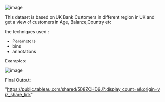 ![image](https://github.com/vijayasaravana/Customer-Segmentation-Dashboard/assets/107205525/5b321065-9b8c-4a89-8982-752e82bde71f)

This dataset is based on UK Bank Customers in different region in UK and get a view of customers in Age, Balance,Country etc


the techniques used :
 - Parameters
 - bins
 - annotations


Examples:

![image](https://github.com/vijayasaravana/Customer-Segmentation-Dashboard/assets/107205525/ddeee324-f690-49f1-be68-67e7d1ae536f)


Final Output:

"https://public.tableau.com/shared/5D8ZCHD9J?:display_count=n&:origin=viz_share_link"



